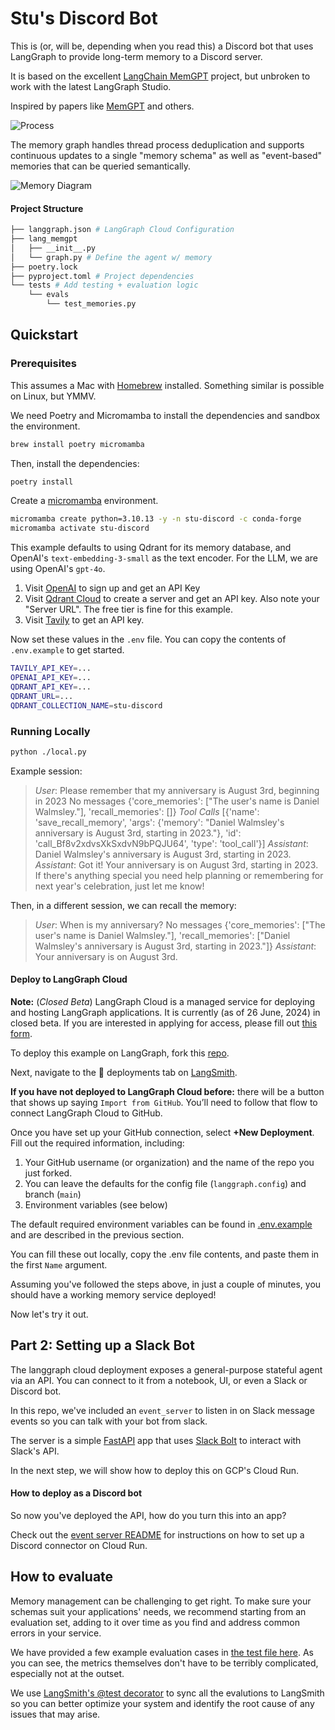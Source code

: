 # Stu's Discord Bot

This is (or, will be, depending when you read this) a Discord bot that uses LangGraph to provide long-term memory to a Discord server.

It is based on the excellent [LangChain MemGPT](https://github.com/langchain-ai/lang-memgpt/) project, but unbroken to work with the latest LangGraph Studio.

Inspired by papers like [MemGPT](https://memgpt.ai/) and others.

![Process](./img/studio.gif)

The memory graph handles thread process deduplication and supports continuous updates to a single "memory schema" as well as "event-based" memories that can be queried semantically.

![Memory Diagram](./img/memory_graph.png)

#### Project Structure

```bash
├── langgraph.json # LangGraph Cloud Configuration
├── lang_memgpt
│   ├── __init__.py
│   └── graph.py # Define the agent w/ memory
├── poetry.lock
├── pyproject.toml # Project dependencies
└── tests # Add testing + evaluation logic
    └── evals
        └── test_memories.py
```

## Quickstart

### Prerequisites

This assumes a Mac with [Homebrew](https://brew.sh/) installed. Something similar is possible on Linux, but YMMV.

We need Poetry and Micromamba to install the dependencies and sandbox the environment.

```bash
brew install poetry micromamba
```

Then, install the dependencies:

```bash
poetry install
```

Create a [micromamba](https://mamba.readthedocs.io/en/latest/user_guide/micromamba.html) environment.

```bash
micromamba create python=3.10.13 -y -n stu-discord -c conda-forge
micromamba activate stu-discord
```

This example defaults to using Qdrant for its memory database, and OpenAI's `text-embedding-3-small` as the text encoder. For the LLM, we are using OpenAI's `gpt-4o`.

1. Visit [OpenAI](https://platform.openai.com/api-keys) to sign up and get an API Key
2. Visit [Qdrant Cloud](https://cloud.qdrant.io/) to create a server and get an API key. Also note your "Server URL". The free tier is fine for this example.
3. Visit [Tavily](https://app.tavily.com/) to get an API key.

Now set these values in the `.env` file. You can copy the contents of `.env.example` to get started.

```bash
TAVILY_API_KEY=...
OPENAI_API_KEY=...
QDRANT_API_KEY=...
QDRANT_URL=...
QDRANT_COLLECTION_NAME=stu-discord
```

### Running Locally

```bash
python ./local.py
```

Example session:

> *User*: Please remember that my anniversary is August 3rd, beginning in 2023
> No messages {'core_memories': ["The user's name is Daniel Walmsley."], 'recall_memories': []}
> *Tool Calls* [{'name': 'save_recall_memory', 'args': {'memory': "Daniel Walmsley's anniversary is August 3rd, starting in 2023."}, 'id': 'call_Bf8v2xdvsXkSxdvN9bPQJU64', 'type': 'tool_call'}]
> *Assistant*: Daniel Walmsley's anniversary is August 3rd, starting in 2023.
> *Assistant*: Got it! Your anniversary is on August 3rd, starting in 2023. If there's anything special you need help planning or remembering for next year's celebration, just let me know!

Then, in a different session, we can recall the memory:

> *User*: When is my anniversary?
> No messages {'core_memories': ["The user's name is Daniel Walmsley."], 'recall_memories': ["Daniel Walmsley's anniversary is August 3rd, starting in 2023."]}
> *Assistant*: Your anniversary is on August 3rd.

#### Deploy to LangGraph Cloud

**Note:** (_Closed Beta_) LangGraph Cloud is a managed service for deploying and hosting LangGraph applications. It is currently (as of 26 June, 2024) in closed beta. If you are interested in applying for access, please fill out [this form](https://www.langchain.com/langgraph-cloud-beta).

To deploy this example on LangGraph, fork this [repo](https://github.com/gravityrail/lang-memgpt).

Next, navigate to the 🚀 deployments tab on [LangSmith](https://smith.langchain.com/o/ebbaf2eb-769b-4505-aca2-d11de10372a4/).

**If you have not deployed to LangGraph Cloud before:** there will be a button that shows up saying `Import from GitHub`. You’ll need to follow that flow to connect LangGraph Cloud to GitHub.

Once you have set up your GitHub connection, select **+New Deployment**. Fill out the required information, including:

1. Your GitHub username (or organization) and the name of the repo you just forked.
2. You can leave the defaults for the config file (`langgraph.config`) and branch (`main`)
3. Environment variables (see below)

The default required environment variables can be found in [.env.example](.env.example) and are described in the previous section.

You can fill these out locally, copy the .env file contents, and paste them in the first `Name` argument.

Assuming you've followed the steps above, in just a couple of minutes, you should have a working memory service deployed!

Now let's try it out.

## Part 2: Setting up a Slack Bot

The langgraph cloud deployment exposes a general-purpose stateful agent via an API. You can connect to it from a notebook, UI, or even a Slack or Discord bot.

In this repo, we've included an `event_server` to listen in on Slack message events so you can talk with
your bot from slack.

The server is a simple [FastAPI](https://fastapi.tiangolo.com/tutorial/first-steps/) app that uses [Slack Bolt](https://slack.dev/bolt-python/tutorial/getting-started) to interact with Slack's API.

In the next step, we will show how to deploy this on GCP's Cloud Run.

#### How to deploy as a Discord bot


So now you've deployed the API, how do you turn this into an app?

Check out the [event server README](./event_server/README.md) for instructions on how to set up a Discord connector on Cloud Run.


## How to evaluate

Memory management can be challenging to get right. To make sure your schemas suit your applications' needs, we recommend starting from an evaluation set,
adding to it over time as you find and address common errors in your service.

We have provided a few example evaluation cases in [the test file here](./tests/evals/test_memories.py). As you can see, the metrics themselves don't have to be terribly complicated,
especially not at the outset.

We use [LangSmith's @test decorator](https://docs.smith.langchain.com/how_to_guides/evaluation/unit_testing#write-a-test) to sync all the evalutions to LangSmith so you can better optimize your system and identify the root cause of any issues that may arise.
